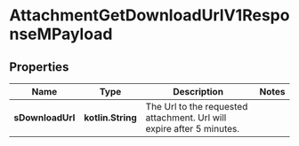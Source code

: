 
# AttachmentGetDownloadUrlV1ResponseMPayload

## Properties
Name | Type | Description | Notes
------------ | ------------- | ------------- | -------------
**sDownloadUrl** | **kotlin.String** | The Url to the requested attachment.  Url will expire after 5 minutes. | 




